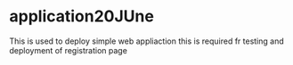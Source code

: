 # application20JUne
This is used to deploy simple web appliaction
this is required fr testing and deployment of registration page
